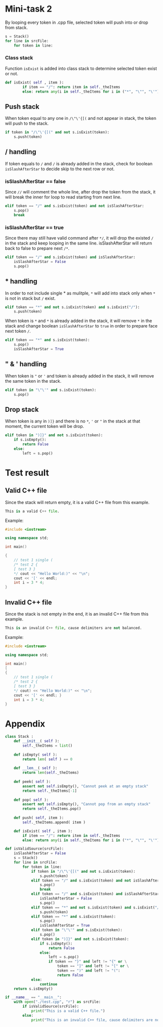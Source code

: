 # Mini-task 2
By looping every token in .cpp file, selected token will push into or drop from stack.
```py
s = Stack()
for line in srcFile:
    for token in line:
```

### Class stack
Function `isExist` is added into class stack to determine selected token exist or not.
```py
def isExist( self , item ):
        if item == "/": return item in self._theItems
        else: return any(i in self._theItems for i in ("*", "\"", "\'"))
```

## Push stack
When token equal to any one in `/\"\'{[(` and not appear in stack, the token will push to the stack.
```py
if token in "/\"\'{[(" and not s.isExist(token):
    s.push(token)
```

## / handling
If token equals to `/` and `/` is already added in the stack, check for boolean `isSlashAfterStar` to decide skip to the next row or not.

### isSlashAfterStar == false
Since `//` will comment the whole line, after drop the token from the stack, it will break the inner for loop to read starting from next line. 
```py
elif token == "/" and s.isExist(token) and not isSlashAfterStar:
    s.pop()
    break
```
### isSlashAfterStar == true
Since there may still have valid command after `*/`, it will drop the existed `/` in the stack and keep looping in the same line. isSlashAfterStar will return back to false to prepare next `/*`.
```py
elif token == "/" and s.isExist(token) and isSlashAfterStar:
    isSlashAfterStar = False
    s.pop()
```

## * handling
In order to not include single * as mulitple, `*` will add into stack only when `*` is not in stack but `/` exist.
```py
elif token == "*" and not s.isExist(token) and s.isExist("/"):
    s.push(token)
```

When token is `*` and `*` is already added in the stack, it will remove `*` in the stack and change boolean `isSlashAfterStar` to `true` in order to prepare face next token `/`.
```py
elif token == "*" and s.isExist(token):
    s.pop()
    isSlashAfterStar = True
```

## " & ' handling
When token is `"` or `'` and token is already added in the stack, it will remove the same token in the stack.
```py
elif token in "\"\'" and s.isExist(token):
    s.pop()
```

## Drop stack
When token is any in `)]}` and there is no `*`, `'` or `"` in the stack at that moment, the current token will be drop.
```py
elif token in ")]}" and not s.isExist(token):
    if s.isEmpty():
        return False
    else:
        left = s.pop()
```

# Test result
## Valid C++ file
Since the stack will return empty, it is a valid C++ file from this example.
```py
This is a valid C++ file.
```

Example:
```cpp
#include <iostream>

using namespace std;

int main()

{
    // test 1 single (
    /* test 2 {
    [ test 3 }
    */ cout << "Hello World:)" << "\n";
    cout << '[' << endl;
    int i = 3 * 4;
}
```

## Invalid C++ file
Since the stack is not empty in the end, it is an invalid C++ file from this example.
```py
This is an invalid C++ file, cause delimiters are not balanced.
```

Example:
```cpp
#include <iostream>

using namespace std;

int main()
[
{
    // test 1 single (
    /* test 2 {
    [ test 3 }
    */ cout) << "Hello World:)" << "\n";
    cout << '[' << endl; }
    int i = 3 * 4;
}
```

# Appendix
```py
class Stack :
    def __init__( self ):
        self._theItems = list()
        
    def isEmpty( self ):
        return len( self ) == 0
    
    def __len__( self ):
        return len(self._theItems)
    
    def peek( self ):
        assert not self.isEmpty(), "Cannot peek at an empty stack"
        return self._theItems[-1]
        
    def pop( self ):
        assert not self.isEmpty(), "Cannot pop from an empty stack"
        return self._theItems.pop()
    
    def push( self, item ):
        self._theItems.append( item )

    def isExist( self , item ):
        if item == "/": return item in self._theItems
        else: return any(i in self._theItems for i in ("*", "\"", "\'"))

def isValidSource(srcFile):
    isSlashAfterStar = False
    s = Stack()
    for line in srcFile:
        for token in line:
            if token in "/\"\'{[(" and not s.isExist(token):
                s.push(token)
            elif token == "/" and s.isExist(token) and not isSlashAfterStar:
                s.pop()
                break
            elif token == "/" and s.isExist(token) and isSlashAfterStar:
                isSlashAfterStar = False
                s.pop()
            elif token == "*" and not s.isExist(token) and s.isExist("/"):
                s.push(token)
            elif token == "*" and s.isExist(token):
                s.pop()
                isSlashAfterStar = True
            elif token in "\"\'" and s.isExist(token):
                s.pop()
            elif token in ")]}" and not s.isExist(token):
                if s.isEmpty():
                    return False
                else:
                    left = s.pop()
                    if token == "}" and left != "{" or \
                        token == "]" and left != "[" or \
                        token == ")" and left != "(":
                        return False
            else:
                continue
    return s.isEmpty()

if __name__ == "__main__":
    with open("./test.cpp", "r") as srcFile:
        if isValidSource(srcFile):
            print("This is a valid C++ file.")
        else:
            print("This is an invalid C++ file, cause delimiters are not balanced.")
```